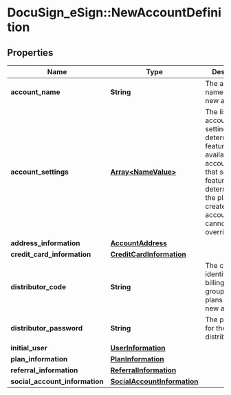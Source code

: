 # DocuSign_eSign::NewAccountDefinition

## Properties
Name | Type | Description | Notes
------------ | ------------- | ------------- | -------------
**account_name** | **String** | The account name for the new account. | [optional] 
**account_settings** | [**Array&lt;NameValue&gt;**](NameValue.md) | The list of account settings. These determine the features available for the account. Note that some features are determined by the plan used to create the account, and cannot be overridden. | [optional] 
**address_information** | [**AccountAddress**](AccountAddress.md) |  | [optional] 
**credit_card_information** | [**CreditCardInformation**](CreditCardInformation.md) |  | [optional] 
**distributor_code** | **String** | The code that identifies the billing plan groups and plans for the new account. | [optional] 
**distributor_password** | **String** | The password for the distributorCode. | [optional] 
**initial_user** | [**UserInformation**](UserInformation.md) |  | [optional] 
**plan_information** | [**PlanInformation**](PlanInformation.md) |  | [optional] 
**referral_information** | [**ReferralInformation**](ReferralInformation.md) |  | [optional] 
**social_account_information** | [**SocialAccountInformation**](SocialAccountInformation.md) |  | [optional] 


